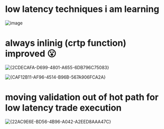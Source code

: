 # low latency techniques i am learning



![image](https://github.com/user-attachments/assets/b1267aaf-1d43-4fdd-87b4-2065ae9489ac)


# always inlinig (crtp function) improved 😮

![{2CDECAFA-D699-4801-A655-6DB796C75083}](https://github.com/user-attachments/assets/9be0491a-7f35-45c9-9735-685800c2630a)


![{CAF12B11-AF96-4514-B96B-567A906FCA2A}](https://github.com/user-attachments/assets/d5c3b982-c99f-4e60-bd7a-44390d1e6b00)

# moving validation out of hot path for low latency trade execution
![{22AC9E6E-BD56-4B96-A042-A2EED8AAA47C}](https://github.com/user-attachments/assets/9f2afcdb-9d39-4543-8a39-7051bd668eee)

